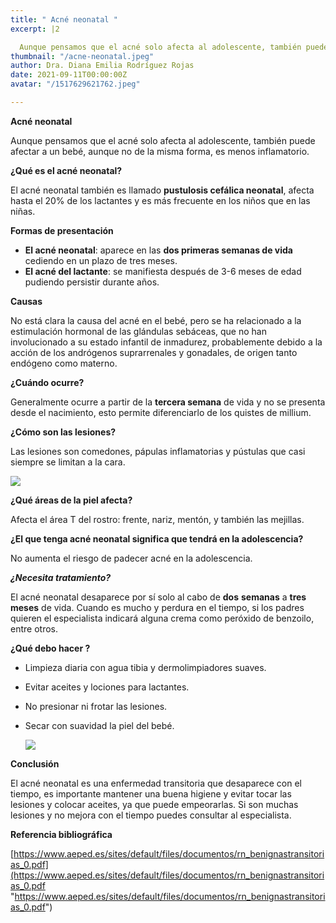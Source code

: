 ```yaml
---
title: " Acné neonatal "
excerpt: |2

  Aunque pensamos que el acné solo afecta al adolescente, también puede afectar a un bebé, aunque no de la misma forma, es menos inflamatorio.
thumbnail: "/acne-neonatal.jpeg"
author: Dra. Diana Emilia Rodríguez Rojas
date: 2021-09-11T00:00:00Z
avatar: "/1517629621762.jpeg"

---
```

**Acné neonatal**

Aunque pensamos que el acné solo afecta al adolescente, también puede afectar a un bebé, aunque no de la misma forma, es menos inflamatorio.

**¿Qué es el acné neonatal?**

El acné neonatal también es llamado **pustulosis cefálica neonatal**, afecta hasta el 20% de los lactantes y es más frecuente en los niños que en las niñas.

**Formas de presentación**

* **El acné neonatal**: aparece en las **dos primeras semanas de vida** cediendo en un plazo de tres meses.
* **El acné del lactante**: se manifiesta después de 3-6 meses de edad pudiendo persistir durante años.

**Causas**

No está clara la causa del acné en el bebé, pero se ha relacionado a la estimulación hormonal de las glándulas sebáceas, que no han involucionado a su estado infantil de inmadurez, probablemente debido a la acción de los andrógenos suprarrenales y gonadales, de origen tanto endógeno como materno.

**¿Cuándo ocurre?**

Generalmente ocurre a partir de la **tercera semana** de vida y no se presenta desde el nacimiento, esto permite diferenciarlo de los quistes de millium.

**¿Cómo son las lesiones?**

Las lesiones son comedones, pápulas inflamatorias y pústulas que casi siempre se limitan a la cara.

![](/webmddddd.jpeg)

**¿Qué áreas de la piel afecta?**

Afecta el área T del rostro: frente, nariz, mentón, y también las mejillas.

**¿El que tenga acné neonatal significa que tendrá en la adolescencia?**

No aumenta el riesgo de padecer acné en la adolescencia.

**_¿Necesita tratamiento?_**

El acné neonatal desaparece  por sí solo al cabo de **dos** **semanas** a **tres meses** de vida. Cuando es mucho y perdura en el tiempo, si los padres quieren el especialista indicará alguna crema como peróxido de benzoilo, entre otros.

**¿Qué debo hacer ?**

* Limpieza diaria con agua tibia y dermolimpiadores suaves.
* Evitar aceites y lociones para lactantes.
* No presionar ni frotar las lesiones.
* Secar con suavidad la piel del bebé.

  ![](/1922092292001_5700694944001_5700664926001-vs.jpeg)

**Conclusión**

El acné neonatal es una enfermedad transitoria que desaparece con el tiempo, es importante mantener una buena higiene y evitar tocar las lesiones y colocar aceites, ya que puede empeorarlas. Si son muchas lesiones y no mejora con el tiempo puedes consultar al especialista.

**Referencia bibliográfica**

[https://www.aeped.es/sites/default/files/documentos/rn_benignastransitorias_0.pdf](https://www.aeped.es/sites/default/files/documentos/rn_benignastransitorias_0.pdf "https://www.aeped.es/sites/default/files/documentos/rn_benignastransitorias_0.pdf")